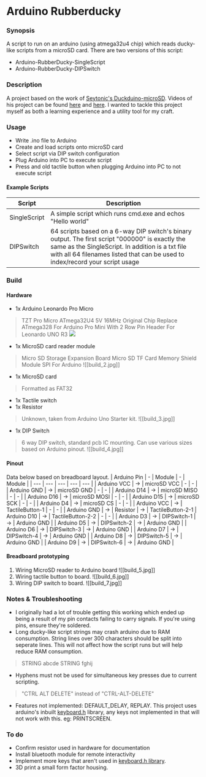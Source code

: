 # Arduino Rubberducky
### Synopsis
A script to run on an arduino (using atmega32u4 chip) which reads ducky-like scripts from a microSD card. 
There are two versions of this script:
- Arduino-RubberDucky-SingleScript
- Arduino-RubberDucky-DIPSwitch

### Description
A project based on the work of [Seytonic's Duckduino-microSD](https://github.com/Seytonic/Duckduino-microSD).  Videos of his project can be found [here](https://www.youtube.com/watch?v=ksvo1WDYQ7s) and [here](https://www.youtube.com/watch?v=QrwqeI99I8E). I wanted to tackle this project myself as both a learning experience and a utility tool for my craft. 

### Usage
- Write .ino file to Arduino
- Create and load scripts onto microSD card
- Select script via DIP switch configuration
- Plug Arduino into PC to execute script
- Press and old tactile button when plugging Arduino into PC to not execute script

#### Example Scripts
| Script | Description |
| --- | --- |
| SingleScript | A simple script which runs cmd.exe and echos "Hello world" |
| DIPSwitch | 64 scripts based on a 6-way DIP switch's binary output. The first script "000000" is exactly the same as the SingleScript. In addition is a txt file with all 64 filenames listed that can be used to index/record your script usage |

### Build
#### Hardware
- 1x Arduino Leonardo Pro Micro
>TZT Pro Micro ATmega32U4 5V 16MHz Original Chip Replace ATmega328 For Arduino Pro Mini With 2 Row Pin Header For Leonardo UNO R3
![](/Arduino-rubberducky/img/build_1.jpg)
- 1x MicroSD card reader module
>Micro SD Storage Expansion Board Micro SD TF Card Memory Shield Module SPI For Arduino
![[build_2.jpg]]
- 1x MicroSD card
> Formatted as FAT32
- 1x Tactile switch
- 1x Resistor
>Unknown, taken from Arduino Uno Starter kit.
![[build_3.jpg]]
- 1x DIP Switch 
> 6 way DIP switch, standard pcb IC mounting. Can use various sizes based on Arduino pinout.
![[build_4.jpg]]
#### Pinout
Data below based on breadboard layout.
| Arduino Pin | - | Module | - | Module |
| --- | --- | --- | --- | --- |
| Arduino VCC | -> | microSD VCC | - | - |
| Arduino GND | -> | microSD GND | - | - |
| Arduino D14 | -> | microSD MISO | - | - |
| Arduino D16 | -> | microSD MOSI | - | - |
| Arduino D15 | -> | microSD SCK | - | - |
| Arduino D4 | -> | microSD CS | - | - |
| Arduino VCC | -> | TactileButton-1 | - | - |
| Arduino GND | -> | Resistor | -> | TactileButton-2-1
| Arduino D10 | -> | TactileButton-2-2 | - | - |
| Arduino D3 | -> | DIPSwitch-1 | -> | Arduino GND |
| Arduino D5 | -> | DIPSwitch-2 | -> | Arduino GND |
| Arduino D6 | -> | DIPSwitch-3 | -> | Arduino GND |
| Arduino D7 | -> | DIPSwitch-4 | -> | Arduino GND |
| Arduino D8 | -> | DIPSwitch-5 | -> | Arduino GND |
| Arduino D9 | -> | DIPSwitch-6 | -> | Arduino GND |
#### Breadboard prototyping
1. Wiring MicroSD reader to Arduino board
![[build_5.jpg]]
2. Wiring tactile button to board.
![[build_6.jpg]]
4. Wiring DIP switch to board.
![[build_7.jpg]]
### Notes & Troubleshooting
- I originally had a lot of trouble getting this working which ended up being a result of my pin contacts failing to carry signals. If you're using pins, ensure they're soldered.
- Long ducky-like script strings may crash arduino due to RAM consumption. String lines over 300 characters should be split into seperate lines. This will not affect how the script runs but will help reduce RAM consumption.
> STRING abcde
> STRING fghij
- Hyphens must not be used for simultaneous key presses due to current scripting. 
>"CTRL ALT DELETE" instead of "CTRL-ALT-DELETE"
- Features not implemented: DEFAULT_DELAY, REPLAY. This project uses arduino's inbuilt <a href="https://github.com/arduino-libraries/Keyboard/blob/master/src/Keyboard.h">keyboard.h</a> library, any keys not implemented in that will not work with this. eg: PRINTSCREEN.

### To do
- Confirm resistor used in hardware for documentation
- Install bluetooth module for remote interactivity
- Implement more keys that aren't used in [keyboard.h library](https://github.com/arduino-libraries/Keyboard/blob/master/src/Keyboard.h).
- 3D print a small form factor housing.
